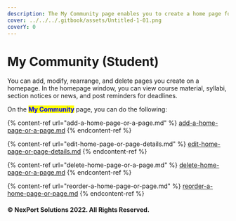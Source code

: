 ```yaml
---
description: The My Community page enables you to create a home page for a section.
cover: ../../../.gitbook/assets/Untitled-1-01.png
coverY: 0
---
```


# My Community (Student)

You can add, modify, rearrange, and delete pages you create on a homepage. In the homepage window, you can view course material, syllabi, section notices or news, and post reminders for deadlines.

&#x20;

On the <mark style="color:blue;">**My Community**</mark> page, you can do the following:

{% content-ref url="add-a-home-page-or-a-page.md" %}
[add-a-home-page-or-a-page.md](add-a-home-page-or-a-page.md)
{% endcontent-ref %}

{% content-ref url="edit-home-page-or-page-details.md" %}
[edit-home-page-or-page-details.md](edit-home-page-or-page-details.md)
{% endcontent-ref %}

{% content-ref url="delete-home-page-or-a-page.md" %}
[delete-home-page-or-a-page.md](delete-home-page-or-a-page.md)
{% endcontent-ref %}

{% content-ref url="reorder-a-home-page-or-page.md" %}
[reorder-a-home-page-or-page.md](reorder-a-home-page-or-page.md)
{% endcontent-ref %}

#### © NexPort Solutions 2022. All Rights Reserved.
